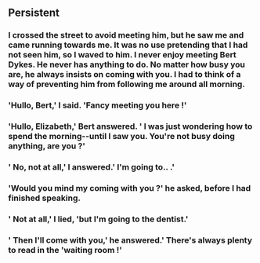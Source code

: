 ## Persistent

### I crossed the street to avoid meeting him, but he saw me and came running towards me. It was no use pretending that I had not seen him, so I waved to him. I never enjoy meeting Bert Dykes. He never has anything to do. No matter how busy you are, he always insists on coming with you. I had to think of a way of preventing him from following me around all morning.
### 'Hullo, Bert,' I said. 'Fancy meeting you here !'
### 'Hullo, Elizabeth,' Bert answered. ' I was just wondering how to spend the morning--until I saw you. You're not busy doing anything, are you ?'
### ' No, not at all,' I answered.' I'm going to.. .'
### 'Would you mind my coming with you ?' he asked, before I had finished speaking.
### ' Not at all,' I lied, 'but I'm going to the dentist.'
### ' Then I'll come with you,' he answered.' There's always plenty to read in the 'waiting room !'